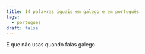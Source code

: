 ```yaml
---
title: 14 palavras iguais em galego e em português
tags:
  - portugues
draft: false
---
```

E que não usas quando falas galego